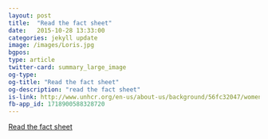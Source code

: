 ```yaml
---
layout: post
title:  "Read the fact sheet"
date:   2015-10-28 13:33:00
categories: jekyll update
image: /images/Loris.jpg
bgpos: 
type: article
twitter-card: summary_large_image
og-type: 
og-title: "Read the fact sheet"
og-description: "read the fact sheet"
is-link: http://www.unhcr.org/en-us/about-us/background/56fc32047/women-on-the-run-fact-sheet.html
fb-app_id: 1718900588328720
---
```


<a href="{ page.is-link}" target="_blank">Read the fact sheet</a>